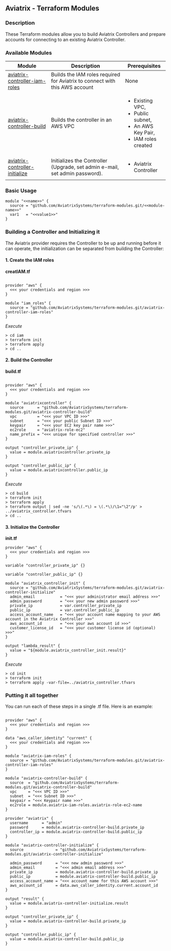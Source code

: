 ## Aviatrix - Terraform Modules

### Description
These Terraform modules allow you to build Aviatrix Controllers and prepare accounts for connecting to an existing Aviatrix Controller.

### Available Modules

| Module  | Description | Prerequisites |
| ------- | ----------- | ------------- |
| [aviatrix-controller-iam-roles](./aviatrix-controller-iam-roles) | Builds the IAM roles required for Aviatrix to connect with this AWS account | None |
| [aviatrix-controller-build](./aviatrix-controller-build) | Builds the controller in an AWS VPC | <ul><li>Existing VPC,</li><li>Public subnet,</li><li>An AWS Key Pair,</li><li>IAM roles created</li></ul> |
| [aviatrix-controller-initialize](./aviatrix-controller-initialize) | Initializes the Controller (Upgrade, set admin e-mail, set admin password). | <ul><li>Aviatrix Controller</li></ul> |

### Basic Usage

```
module "<<name>>" {
  source = "github.com/AviatrixSystems/terraform-modules.git/<<module-name>>"
  var1   = "<<value1>>"
}
```

### Building a Controller and Initializing it

The Aviatrix provider requires the Controller to be up and running before it can operate, the initialization can be
separated from building the Controller:

#### 1. Create the IAM roles

**creatIAM.tf**

``` hcl

provider "aws" {
  <<< your credentials and region >>>
}

module "iam_roles" {
  source = "github.com/AviatrixSystems/terraform-modules.git/aviatrix-controller-iam-roles"
}

```

*Execute*

``` shell
> cd iam
> terraform init
> terraform apply
> cd ..
```

#### 2. Build the Controller

**build.tf**

``` hcl

provider "aws" {
  <<< your credentials and region >>>
}

module "aviatrixcontroller" {
  source      = "github.com/AviatrixSystems/terraform-modules.git/aviatrix-controller-build"
  vpc         = "<<< your VPC ID >>>"
  subnet      = "<<< your public Subnet ID >>>"
  keypair     = "<<< your EC2 key pair name >>>"
  ec2role     = "aviatrix-role-ec2"
  name_prefix = "<<< unique for specified controller >>>"
}

output "controller_private_ip" {
  value = module.aviatrixcontroller.private_ip
}

output "controller_public_ip" {
  value = module.aviatrixcontroller.public_ip
}

```

*Execute*

``` shell
> cd build
> terraform init
> terraform apply
> terraform output | sed -ne 's/\(.*\) = \(.*\)/\1="\2"/p' > ../aviatrix_controller.tfvars
> cd ..
```

#### 3. Initialize the Controller

**init.tf**

``` hcl
provider "aws" {
  <<< your credentials and region >>>
}

variable "controller_private_ip" {}

variable "controller_public_ip" {}

module "aviatrix_controller_init" {
  source = "github.com/AviatrixSystems/terraform-modules.git/aviatrix-controller-initialize"
  admin_email           = "<<< your administrator email address >>>"
  admin_password        = "<<< your new admin password >>>"
  private_ip            = var.controller_private_ip
  public_ip             = var.controller_public_ip
  access_account_name   = "<<< your account name mapping to your AWS account in the Aviatrix Controller >>>"
  aws_account_id        = "<<< your aws account id >>>"
  customer_license_id   = "<<< your customer license id (optional) >>>"   
}

output "lambda_result" {
  value = "${module.aviatrix_controller_init.result}"
}

```

*Execute*

``` shell
> cd init
> terraform init
> terraform apply -var-file=../aviatrix_controller.tfvars
```

### Putting it all together

You can run each of these steps in a single .tf file.  Here is an example:

``` hcl

provider "aws" {
  <<< your credentials and region >>>
}

data "aws_caller_identity" "current" {
  <<< your credentials and region >>>
}

module "aviatrix-iam-roles" {
  source = "github.com/AviatrixSystems/terraform-modules.git/aviatrix-controller-iam-roles"
}

module "aviatrix-controller-build" {
  source  = "github.com/AviatrixSystems/terraform-modules.git/aviatrix-controller-build"
  vpc     = "<<< VPC ID >>>"
  subnet  = "<<< Subnet ID >>>"
  keypair = "<<< Keypair name >>>"
  ec2role = module.aviatrix-iam-roles.aviatrix-role-ec2-name
}

provider "aviatrix" {
  username      = "admin"
  password      = module.aviatrix-controller-build.private_ip
  controller_ip = module.aviatrix-controller-build.public_ip
}

module "aviatrix-controller-initialize" {
  source              = "github.com/AviatrixSystems/terraform-modules.git/aviatrix-controller-initialize"

  admin_password      = "<<< new admin password >>>"
  admin_email         = "<<< admin email address >>>"
  private_ip          = module.aviatrix-controller-build.private_ip
  public_ip           = module.aviatrix-controller-build.public_ip
  access_account_name = "<<< account name for this AWS account >>>"
  aws_account_id      = data.aws_caller_identity.current.account_id
}

output "result" {
  value = module.aviatrix-controller-initialize.result
}

output "controller_private_ip" {
  value = module.aviatrix-controller-build.private_ip
}

output "controller_public_ip" {
  value = module.aviatrix-controller-build.public_ip
}
```


